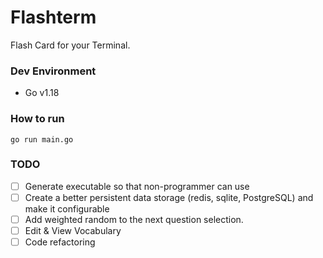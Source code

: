 # Flashterm

Flash Card for your Terminal.

### Dev Environment

- Go v1.18

### How to run

```golang
go run main.go
```

### TODO

- [ ] Generate executable so that non-programmer can use
- [ ] Create a better persistent data storage (redis, sqlite, PostgreSQL) and make it configurable
- [ ] Add weighted random to the next question selection.
- [ ] Edit & View Vocabulary
- [ ] Code refactoring
